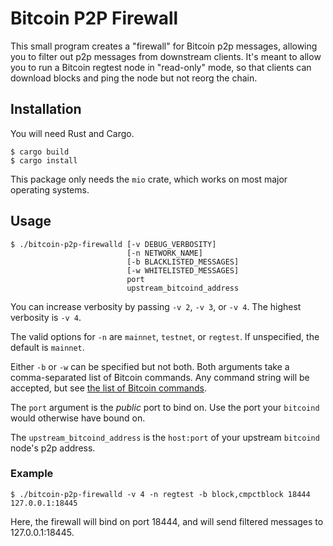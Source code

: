 # Bitcoin P2P Firewall

This small program creates a "firewall" for Bitcoin p2p messages, allowing you
to filter out p2p messages from downstream clients.  It's meant to allow you to
run a Bitcoin regtest node in "read-only" mode, so that clients can download
blocks and ping the node but not reorg the chain.

## Installation

You will need Rust and Cargo.

```
$ cargo build
$ cargo install
```

This package only needs the `mio` crate, which works on most major operating systems.

## Usage

```
$ ./bitcoin-p2p-firewalld [-v DEBUG_VERBOSITY] 
                          [-n NETWORK_NAME]
                          [-b BLACKLISTED_MESSAGES]
                          [-w WHITELISTED_MESSAGES]
                          port
                          upstream_bitcoind_address
```

You can increase verbosity by passing `-v 2`, `-v 3`, or `-v 4`.  The highest
verbosity is `-v 4`.

The valid options for `-n` are `mainnet`, `testnet`, or `regtest`.  If
unspecified, the default is `mainnet`.

Either `-b` or `-w` can be specified but not both.  Both arguments take a
comma-separated list of Bitcoin commands.  Any command string will be accepted,
but see [the list of Bitcoin
commands](https://en.bitcoin.it/wiki/Protocol_documentation#Message_types).

The `port` argument is the _public_ port to bind on.  Use the port your
`bitcoind` would otherwise have bound on.

The `upstream_bitcoind_address` is the `host:port` of your upstream `bitcoind`
node's p2p address.

### Example

```
$ ./bitcoin-p2p-firewalld -v 4 -n regtest -b block,cmpctblock 18444 127.0.0.1:18445
```

Here, the firewall will bind on port 18444, and will send filtered messages to
127.0.0.1:18445.
